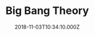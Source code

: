 ---
title: "Big Bang Theory"
year: 2007
date: 2018-11-03T10:34:10.000Z
permalink: /almanac/tv/2018-11-03-big-bang-theory/index.html
season: 11
rating: 3
tmdbid: 1418
---